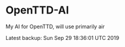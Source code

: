 # OpenTTD-AI
My AI for OpenTTD, will use primarily air

Latest backup: Sun Sep 29 18:36:01 UTC 2019
